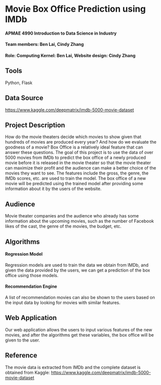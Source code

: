 # __Movie Box Office Prediction using IMDb__

#### APMAE 4990 Introduction to Data Science in Industry 

#### Team members: Ben Lai, Cindy Zhang

#### Role: Computing Kernel: Ben Lai, Website design: Cindy Zhang

Tools
--------
Python, Flask

Data Source
--------
https://www.kaggle.com/deepmatrix/imdb-5000-movie-dataset

Project Description
--------
How do the movie theaters decide which movies to show given that hundreds of movies are produced every year? And how do we evaluate the goodness of a movie? Box Office is a relatively ideal feature that can answer these questions. The goal of this project is to use the data of over 5000 movies from IMDb to predict the box office of a newly produced movie before it is released in the movie theater so that the movie theater can maximize their profit and the audience can make a better choice of the movies they want to see. The features include the gross, the genre, the IMDb scores, etc. are used to train the model. The box office of a new movie will be predicted using the trained model after providing some information about it by the users of the website.

Audience
--------
Movie theater companies and the audience who already has some information about the upcoming movies, such as the number of Facebook likes of the cast, the genre of the movies, the budget, etc.

Algorithms
--------

#### Regression Model
Regression models are used to train the data we obtain from IMDb, and given the data provided by the users, we can get a prediction of the box office using those models.

#### Recommendation Engine
A list of recommendation movies can also be shown to the users based on the input data by looking for movies with similar features.

Web Application
--------
Our web application allows the users to input various features of the new movies, and after the algorithms get these variables, the box office will be given to the user.

Reference
--------
The movie data is extracted from IMDb and the complete dataset is obtained from Kaggle: 
https://www.kaggle.com/deepmatrix/imdb-5000-movie-dataset
